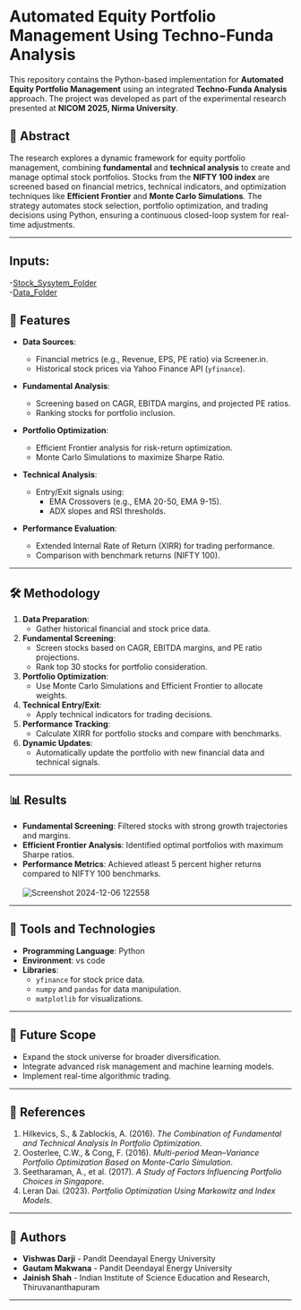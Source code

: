 # Automated Equity Portfolio Management Using Techno-Funda Analysis

This repository contains the Python-based implementation for **Automated Equity Portfolio Management** using an integrated **Techno-Funda Analysis** approach. The project was developed as part of the experimental research presented at **NICOM 2025, Nirma University**.

## 📄 Abstract

The research explores a dynamic framework for equity portfolio management, combining **fundamental** and **technical analysis** to create and manage optimal stock portfolios. Stocks from the **NIFTY 100 index** are screened based on financial metrics, technical indicators, and optimization techniques like **Efficient Frontier** and **Monte Carlo Simulations**. The strategy automates stock selection, portfolio optimization, and trading decisions using Python, ensuring a continuous closed-loop system for real-time adjustments.

---
## Inputs:
  -[Stock_Sysytem_Folder](https://drive.google.com/drive/folders/1f9lHs4IUbcVqSl-NUQ6e-BK8Mv5WJqDV?usp=drive_link)<br>
  -[Data_Folder](https://drive.google.com/drive/folders/1nE03PfkVWqzYKfgge29xdhjnVCJNqUMP?usp=sharing)

## 🚀 Features

- **Data Sources**: 
  - Financial metrics (e.g., Revenue, EPS, PE ratio) via Screener.in.
  - Historical stock prices via Yahoo Finance API (`yfinance`).

- **Fundamental Analysis**:
  - Screening based on CAGR, EBITDA margins, and projected PE ratios.
  - Ranking stocks for portfolio inclusion.

- **Portfolio Optimization**:
  - Efficient Frontier analysis for risk-return optimization.
  - Monte Carlo Simulations to maximize Sharpe Ratio.

- **Technical Analysis**:
  - Entry/Exit signals using:
    - EMA Crossovers (e.g., EMA 20-50, EMA 9-15).
    - ADX slopes and RSI thresholds.

- **Performance Evaluation**:
  - Extended Internal Rate of Return (XIRR) for trading performance.
  - Comparison with benchmark returns (NIFTY 100).

---

## 🛠️ Methodology

1. **Data Preparation**:
   - Gather historical financial and stock price data.
2. **Fundamental Screening**:
   - Screen stocks based on CAGR, EBITDA margins, and PE ratio projections.
   - Rank top 30 stocks for portfolio consideration.
3. **Portfolio Optimization**:
   - Use Monte Carlo Simulations and Efficient Frontier to allocate weights.
4. **Technical Entry/Exit**:
   - Apply technical indicators for trading decisions.
5. **Performance Tracking**:
   - Calculate XIRR for portfolio stocks and compare with benchmarks.
6. **Dynamic Updates**:
   - Automatically update the portfolio with new financial data and technical signals.

---

## 📊 Results

- **Fundamental Screening**: Filtered stocks with strong growth trajectories and margins.
- **Efficient Frontier Analysis**: Identified optimal portfolios with maximum Sharpe ratios.
- **Performance Metrics**: Achieved atleast 5 percent higher returns compared to NIFTY 100 benchmarks.<br><br>
![Screenshot 2024-12-06 122558](https://github.com/user-attachments/assets/5d2d664c-b595-4327-9183-90ef0f633ef4)
---

## 🧰 Tools and Technologies

- **Programming Language**: Python
- **Environment**: vs code
- **Libraries**:
  - `yfinance` for stock price data.
  - `numpy` and `pandas` for data manipulation.
  - `matplotlib` for visualizations.

---

## 📝 Future Scope

- Expand the stock universe for broader diversification.
- Integrate advanced risk management and machine learning models.
- Implement real-time algorithmic trading.

---

## 📖 References

1. Hilkevics, S., & Zablockis, A. (2016). *The Combination of Fundamental and Technical Analysis In Portfolio Optimization*.
2. Oosterlee, C.W., & Cong, F. (2016). *Multi-period Mean–Variance Portfolio Optimization Based on Monte-Carlo Simulation*.
3. Seetharaman, A., et al. (2017). *A Study of Factors Influencing Portfolio Choices in Singapore*.
4. Leran Dai. (2023). *Portfolio Optimization Using Markowitz and Index Models*.

---

## 📧 Authors

- **Vishwas Darji** - Pandit Deendayal Energy University  
- **Gautam Makwana** - Pandit Deendayal Energy University  
- **Jainish Shah** - Indian Institute of Science Education and Research, Thiruvananthapuram  

---


